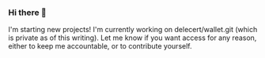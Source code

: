 ### Hi there 👋

I'm starting new projects! I'm currently working on delecert/wallet.git (which is private as of this writing). Let me know if you want access for any reason, either to keep me accountable, or to contribute yourself.
